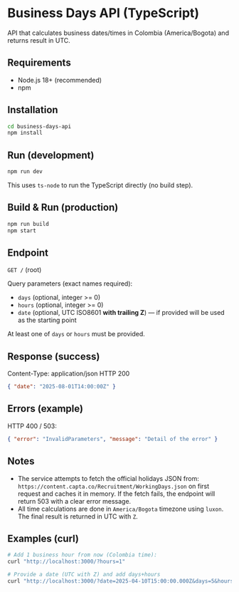 # Business Days API (TypeScript)

API that calculates business dates/times in Colombia (America/Bogota) and returns result in UTC.

## Requirements
- Node.js 18+ (recommended)
- npm

## Installation
```bash
cd business-days-api
npm install
```

## Run (development)
```bash
npm run dev
```

This uses `ts-node` to run the TypeScript directly (no build step).

## Build & Run (production)
```bash
npm run build
npm start
```

## Endpoint
`GET /` (root)

Query parameters (exact names required):
- `days` (optional, integer >= 0)
- `hours` (optional, integer >= 0)
- `date` (optional, UTC ISO8601 **with trailing Z**) — if provided will be used as the starting point

At least one of `days` or `hours` must be provided.

## Response (success)
Content-Type: application/json
HTTP 200
```json
{ "date": "2025-08-01T14:00:00Z" }
```

## Errors (example)
HTTP 400 / 503:
```json
{ "error": "InvalidParameters", "message": "Detail of the error" }
```

## Notes
- The service attempts to fetch the official holidays JSON from:
  `https://content.capta.co/Recruitment/WorkingDays.json`
  on first request and caches it in memory. If the fetch fails, the endpoint will return 503 with a clear error message.
- All time calculations are done in `America/Bogota` timezone using `luxon`. The final result is returned in UTC with `Z`.

## Examples (curl)
```bash
# Add 1 business hour from now (Colombia time):
curl "http://localhost:3000/?hours=1"

# Provide a date (UTC with Z) and add days+hours
curl "http://localhost:3000/?date=2025-04-10T15:00:00.000Z&days=5&hours=4"
```
